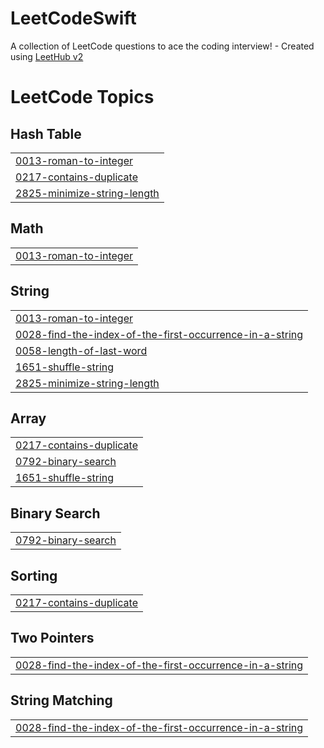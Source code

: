 # LeetCodeSwift
A collection of LeetCode questions to ace the coding interview! - Created using [LeetHub v2](https://github.com/arunbhardwaj/LeetHub-2.0)

<!---LeetCode Topics Start-->
# LeetCode Topics
## Hash Table
|  |
| ------- |
| [0013-roman-to-integer](https://github.com/yaewonLee/LeetCodeSwift/tree/master/0013-roman-to-integer) |
| [0217-contains-duplicate](https://github.com/yaewonLee/LeetCodeSwift/tree/master/0217-contains-duplicate) |
| [2825-minimize-string-length](https://github.com/yaewonLee/LeetCodeSwift/tree/master/2825-minimize-string-length) |
## Math
|  |
| ------- |
| [0013-roman-to-integer](https://github.com/yaewonLee/LeetCodeSwift/tree/master/0013-roman-to-integer) |
## String
|  |
| ------- |
| [0013-roman-to-integer](https://github.com/yaewonLee/LeetCodeSwift/tree/master/0013-roman-to-integer) |
| [0028-find-the-index-of-the-first-occurrence-in-a-string](https://github.com/yaewonLee/LeetCodeSwift/tree/master/0028-find-the-index-of-the-first-occurrence-in-a-string) |
| [0058-length-of-last-word](https://github.com/yaewonLee/LeetCodeSwift/tree/master/0058-length-of-last-word) |
| [1651-shuffle-string](https://github.com/yaewonLee/LeetCodeSwift/tree/master/1651-shuffle-string) |
| [2825-minimize-string-length](https://github.com/yaewonLee/LeetCodeSwift/tree/master/2825-minimize-string-length) |
## Array
|  |
| ------- |
| [0217-contains-duplicate](https://github.com/yaewonLee/LeetCodeSwift/tree/master/0217-contains-duplicate) |
| [0792-binary-search](https://github.com/yaewonLee/LeetCodeSwift/tree/master/0792-binary-search) |
| [1651-shuffle-string](https://github.com/yaewonLee/LeetCodeSwift/tree/master/1651-shuffle-string) |
## Binary Search
|  |
| ------- |
| [0792-binary-search](https://github.com/yaewonLee/LeetCodeSwift/tree/master/0792-binary-search) |
## Sorting
|  |
| ------- |
| [0217-contains-duplicate](https://github.com/yaewonLee/LeetCodeSwift/tree/master/0217-contains-duplicate) |
## Two Pointers
|  |
| ------- |
| [0028-find-the-index-of-the-first-occurrence-in-a-string](https://github.com/yaewonLee/LeetCodeSwift/tree/master/0028-find-the-index-of-the-first-occurrence-in-a-string) |
## String Matching
|  |
| ------- |
| [0028-find-the-index-of-the-first-occurrence-in-a-string](https://github.com/yaewonLee/LeetCodeSwift/tree/master/0028-find-the-index-of-the-first-occurrence-in-a-string) |
<!---LeetCode Topics End-->